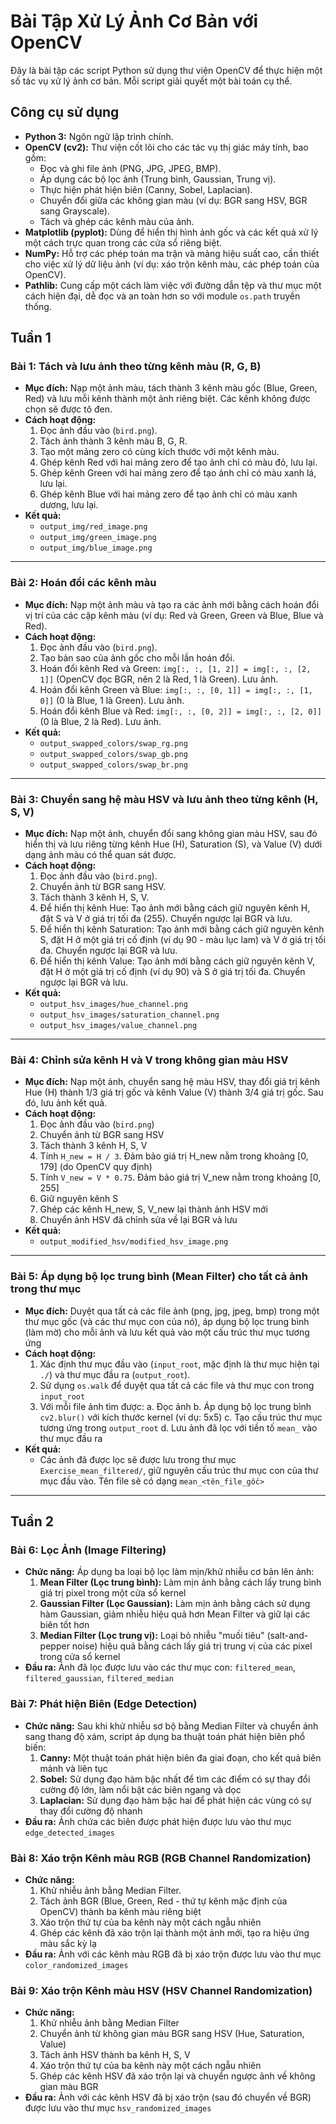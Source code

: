 # Bài Tập Xử Lý Ảnh Cơ Bản với OpenCV

Đây là bài tập các script Python sử dụng thư viện OpenCV để thực hiện một số tác vụ xử lý ảnh cơ bản. Mỗi script giải quyết một bài toán cụ thể.


## Công cụ sử dụng

*   **Python 3:** Ngôn ngữ lập trình chính.
*   **OpenCV (cv2):** Thư viện cốt lõi cho các tác vụ thị giác máy tính, bao gồm:
    *   Đọc và ghi file ảnh (PNG, JPG, JPEG, BMP).
    *   Áp dụng các bộ lọc ảnh (Trung bình, Gaussian, Trung vị).
    *   Thực hiện phát hiện biên (Canny, Sobel, Laplacian).
    *   Chuyển đổi giữa các không gian màu (ví dụ: BGR sang HSV, BGR sang Grayscale).
    *   Tách và ghép các kênh màu của ảnh.
*   **Matplotlib (pyplot):** Dùng để hiển thị hình ảnh gốc và các kết quả xử lý một cách trực quan trong các cửa sổ riêng biệt.
*   **NumPy:** Hỗ trợ các phép toán ma trận và mảng hiệu suất cao, cần thiết cho việc xử lý dữ liệu ảnh (ví dụ: xáo trộn kênh màu, các phép toán của OpenCV).
*   **Pathlib:** Cung cấp một cách làm việc với đường dẫn tệp và thư mục một cách hiện đại, dễ đọc và an toàn hơn so với module `os.path` truyền thống.


## Tuần 1

### Bài 1: Tách và lưu ảnh theo từng kênh màu (R, G, B)
*   **Mục đích:** Nạp một ảnh màu, tách thành 3 kênh màu gốc (Blue, Green, Red) và lưu mỗi kênh thành một ảnh riêng biệt. Các kênh không được chọn sẽ được tô đen.
*   **Cách hoạt động:**
    1.  Đọc ảnh đầu vào (`bird.png`).
    2.  Tách ảnh thành 3 kênh màu B, G, R.
    3.  Tạo một mảng zero có cùng kích thước với một kênh màu.
    4.  Ghép kênh Red với hai mảng zero để tạo ảnh chỉ có màu đỏ, lưu lại.
    5.  Ghép kênh Green với hai mảng zero để tạo ảnh chỉ có màu xanh lá, lưu lại.
    6.  Ghép kênh Blue với hai mảng zero để tạo ảnh chỉ có màu xanh dương, lưu lại.
*   **Kết quả:**
    *   `output_img/red_image.png`
    *   `output_img/green_image.png`
    *   `output_img/blue_image.png`

---

### Bài 2: Hoán đổi các kênh màu
*   **Mục đích:** Nạp một ảnh màu và tạo ra các ảnh mới bằng cách hoán đổi vị trí của các cặp kênh màu (ví dụ: Red và Green, Green và Blue, Blue và Red).
*   **Cách hoạt động:**
    1.  Đọc ảnh đầu vào (`bird.png`).
    2.  Tạo bản sao của ảnh gốc cho mỗi lần hoán đổi.
    3.  Hoán đổi kênh Red và Green: `img[:, :, [1, 2]] = img[:, :, [2, 1]]` (OpenCV đọc BGR, nên 2 là Red, 1 là Green). Lưu ảnh.
    4.  Hoán đổi kênh Green và Blue: `img[:, :, [0, 1]] = img[:, :, [1, 0]]` (0 là Blue, 1 là Green). Lưu ảnh.
    5.  Hoán đổi kênh Blue và Red: `img[:, :, [0, 2]] = img[:, :, [2, 0]]` (0 là Blue, 2 là Red). Lưu ảnh.
*   **Kết quả:**
    *   `output_swapped_colors/swap_rg.png`
    *   `output_swapped_colors/swap_gb.png`
    *   `output_swapped_colors/swap_br.png`

---

### Bài 3: Chuyển sang hệ màu HSV và lưu ảnh theo từng kênh (H, S, V)
*   **Mục đích:** Nạp một ảnh, chuyển đổi sang không gian màu HSV, sau đó hiển thị và lưu riêng từng kênh Hue (H), Saturation (S), và Value (V) dưới dạng ảnh màu có thể quan sát được.
*   **Cách hoạt động:**
    1.  Đọc ảnh đầu vào (`bird.png`).
    2.  Chuyển ảnh từ BGR sang HSV.
    3.  Tách thành 3 kênh H, S, V.
    4.  Để hiển thị kênh Hue: Tạo ảnh mới bằng cách giữ nguyên kênh H, đặt S và V ở giá trị tối đa (255). Chuyển ngược lại BGR và lưu.
    5.  Để hiển thị kênh Saturation: Tạo ảnh mới bằng cách giữ nguyên kênh S, đặt H ở một giá trị cố định (ví dụ 90 - màu lục lam) và V ở giá trị tối đa. Chuyển ngược lại BGR và lưu.
    6.  Để hiển thị kênh Value: Tạo ảnh mới bằng cách giữ nguyên kênh V, đặt H ở một giá trị cố định (ví dụ 90) và S ở giá trị tối đa. Chuyển ngược lại BGR và lưu.
*   **Kết quả:**
    *   `output_hsv_images/hue_channel.png`
    *   `output_hsv_images/saturation_channel.png`
    *   `output_hsv_images/value_channel.png`

---

### Bài 4: Chỉnh sửa kênh H và V trong không gian màu HSV
*   **Mục đích:** Nạp một ảnh, chuyển sang hệ màu HSV, thay đổi giá trị kênh Hue (H) thành 1/3 giá trị gốc và kênh Value (V) thành 3/4 giá trị gốc. Sau đó, lưu ảnh kết quả.
*   **Cách hoạt động:**
    1.  Đọc ảnh đầu vào (`bird.png`)
    2.  Chuyển ảnh từ BGR sang HSV
    3.  Tách thành 3 kênh H, S, V
    4.  Tính `H_new = H / 3`. Đảm bảo giá trị H_new nằm trong khoảng [0, 179] (do OpenCV quy định)
    5.  Tính `V_new = V * 0.75`. Đảm bảo giá trị V_new nằm trong khoảng [0, 255]
    6.  Giữ nguyên kênh S
    7.  Ghép các kênh H_new, S, V_new lại thành ảnh HSV mới
    8.  Chuyển ảnh HSV đã chỉnh sửa về lại BGR và lưu
*   **Kết quả:**
    *   `output_modified_hsv/modified_hsv_image.png`

---

### Bài 5: Áp dụng bộ lọc trung bình (Mean Filter) cho tất cả ảnh trong thư mục
*   **Mục đích:** Duyệt qua tất cả các file ảnh (png, jpg, jpeg, bmp) trong một thư mục gốc (và các thư mục con của nó), áp dụng bộ lọc trung bình (làm mờ) cho mỗi ảnh và lưu kết quả vào một cấu trúc thư mục tương ứng
*   **Cách hoạt động:**
    1.  Xác định thư mục đầu vào (`input_root`, mặc định là thư mục hiện tại `./`) và thư mục đầu ra (`output_root`).
    2.  Sử dụng `os.walk` để duyệt qua tất cả các file và thư mục con trong `input_root`
    3.  Với mỗi file ảnh tìm được:
        a.  Đọc ảnh
        b.  Áp dụng bộ lọc trung bình `cv2.blur()` với kích thước kernel (ví dụ: 5x5)
        c.  Tạo cấu trúc thư mục tương ứng trong `output_root`
        d.  Lưu ảnh đã lọc với tiền tố `mean_` vào thư mục đầu ra
*   **Kết quả:**
    *   Các ảnh đã được lọc sẽ được lưu trong thư mục `Exercise_mean_filtered/`, giữ nguyên cấu trúc thư mục con của thư mục đầu vào. Tên file sẽ có dạng `mean_<tên_file_gốc>`

---
## Tuần 2

### Bài 6: Lọc Ảnh (Image Filtering)

*   **Chức năng:** Áp dụng ba loại bộ lọc làm mịn/khử nhiễu cơ bản lên ảnh:
    1.  **Mean Filter (Lọc trung bình):** Làm mịn ảnh bằng cách lấy trung bình giá trị pixel trong một cửa sổ kernel
    2.  **Gaussian Filter (Lọc Gaussian):** Làm mịn ảnh bằng cách sử dụng hàm Gaussian, giảm nhiễu hiệu quả hơn Mean Filter và giữ lại các biên tốt hơn
    3.  **Median Filter (Lọc trung vị):** Loại bỏ nhiễu "muối tiêu" (salt-and-pepper noise) hiệu quả bằng cách lấy giá trị trung vị của các pixel trong cửa sổ kernel
*   **Đầu ra:** Ảnh đã lọc được lưu vào các thư mục con: `filtered_mean`, `filtered_gaussian`, `filtered_median`

### Bài 7: Phát hiện Biên (Edge Detection)

*   **Chức năng:** Sau khi khử nhiễu sơ bộ bằng Median Filter và chuyển ảnh sang thang độ xám, script áp dụng ba thuật toán phát hiện biên phổ biến:
    1.  **Canny:** Một thuật toán phát hiện biên đa giai đoạn, cho kết quả biên mảnh và liên tục
    2.  **Sobel:** Sử dụng đạo hàm bậc nhất để tìm các điểm có sự thay đổi cường độ lớn, làm nổi bật các biên ngang và dọc
    3.  **Laplacian:** Sử dụng đạo hàm bậc hai để phát hiện các vùng có sự thay đổi cường độ nhanh
*   **Đầu ra:** Ảnh chứa các biên được phát hiện được lưu vào thư mục `edge_detected_images`

### Bài 8: Xáo trộn Kênh màu RGB (RGB Channel Randomization)

*   **Chức năng:**
    1.  Khử nhiễu ảnh bằng Median Filter.
    2.  Tách ảnh BGR (Blue, Green, Red - thứ tự kênh mặc định của OpenCV) thành ba kênh màu riêng biệt
    3.  Xáo trộn thứ tự của ba kênh này một cách ngẫu nhiên
    4.  Ghép các kênh đã xáo trộn lại thành một ảnh mới, tạo ra hiệu ứng màu sắc kỳ lạ
*   **Đầu ra:** Ảnh với các kênh màu RGB đã bị xáo trộn được lưu vào thư mục `color_randomized_images`

### Bài 9: Xáo trộn Kênh màu HSV (HSV Channel Randomization)

*   **Chức năng:**
    1.  Khử nhiễu ảnh bằng Median Filter
    2.  Chuyển ảnh từ không gian màu BGR sang HSV (Hue, Saturation, Value)
    3.  Tách ảnh HSV thành ba kênh H, S, V
    4.  Xáo trộn thứ tự của ba kênh này một cách ngẫu nhiên
    5.  Ghép các kênh HSV đã xáo trộn lại và chuyển ngược ảnh về không gian màu BGR
*   **Đầu ra:** Ảnh với các kênh HSV đã bị xáo trộn (sau đó chuyển về BGR) được lưu vào thư mục `hsv_randomized_images`